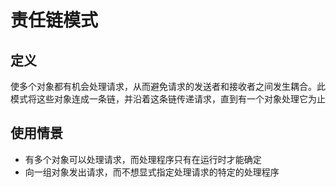 # 责任链模式

## 定义

使多个对象都有机会处理请求，从而避免请求的发送者和接收者之间发生耦合。此模式将这些对象连成一条链，并沿着这条链传递请求，直到有一个对象处理它为止

## 使用情景

* 有多个对象可以处理请求，而处理程序只有在运行时才能确定
* 向一组对象发出请求，而不想显式指定处理请求的特定的处理程序

